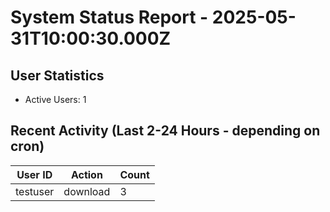 # System Status Report - 2025-05-31T10:00:30.000Z

## User Statistics
- Active Users: 1

## Recent Activity (Last 2-24 Hours - depending on cron)
| User ID | Action | Count |
|---------|--------|-------|
| testuser | download | 3 |

